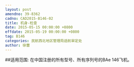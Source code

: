 ```yaml
---
layout: post
amendno: 39-8362
cadno: CAD2015-B146-02
title: 机身-检查
date: 2015-05-15 00:00:00 +0800
effdate: 2015-05-19 00:00:00 +0800
tag: B146
categories: 民航西北地区管理局适航审定处
author: 徐蕾
---
```


##适用范围:
在中国注册的所有型号、所有序列号的BAe 146飞机。

